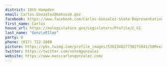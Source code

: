 ```yaml
---
district: 10th Hampden
email: Carlos.Gonzalez@mahouse.gov
facebook: https://www.facebook.com/Carlos-Gonzalez-State-Representative-1651765781719357/
first_name: Carlos
house_url: https://malegislature.gov/Legislators/Profile/C_G1
last_name: "Gonz\xE1lez"
party: D
phone: (617) 722-2080
picture: https://pbs.twimg.com/profile_images/536234827738275841/58MxeZd2_400x400.jpeg
twitter: https://twitter.com/vote4gonzalez
website: https://www.masscarlosgonzalez.com/
---
```

